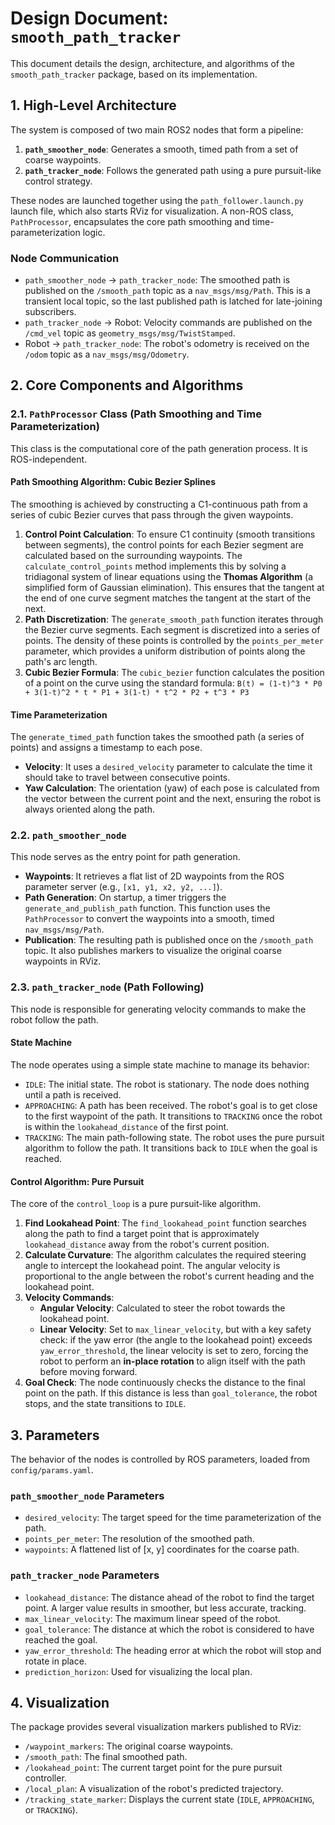 # Design Document: `smooth_path_tracker`

This document details the design, architecture, and algorithms of the `smooth_path_tracker` package, based on its implementation.

## 1. High-Level Architecture

The system is composed of two main ROS2 nodes that form a pipeline:

1.  **`path_smoother_node`**: Generates a smooth, timed path from a set of coarse waypoints.
2.  **`path_tracker_node`**: Follows the generated path using a pure pursuit-like control strategy.

These nodes are launched together using the `path_follower.launch.py` launch file, which also starts RViz for visualization. A non-ROS class, `PathProcessor`, encapsulates the core path smoothing and time-parameterization logic.

### Node Communication

-   `path_smoother_node` -> `path_tracker_node`: The smoothed path is published on the `/smooth_path` topic as a `nav_msgs/msg/Path`. This is a transient local topic, so the last published path is latched for late-joining subscribers.
-   `path_tracker_node` -> Robot: Velocity commands are published on the `/cmd_vel` topic as `geometry_msgs/msg/TwistStamped`.
-   Robot -> `path_tracker_node`: The robot's odometry is received on the `/odom` topic as a `nav_msgs/msg/Odometry`.

## 2. Core Components and Algorithms

### 2.1. `PathProcessor` Class (Path Smoothing and Time Parameterization)

This class is the computational core of the path generation process. It is ROS-independent.

#### Path Smoothing Algorithm: Cubic Bezier Splines

The smoothing is achieved by constructing a C1-continuous path from a series of cubic Bezier curves that pass through the given waypoints.

1.  **Control Point Calculation**: To ensure C1 continuity (smooth transitions between segments), the control points for each Bezier segment are calculated based on the surrounding waypoints. The `calculate_control_points` method implements this by solving a tridiagonal system of linear equations using the **Thomas Algorithm** (a simplified form of Gaussian elimination). This ensures that the tangent at the end of one curve segment matches the tangent at the start of the next.
2.  **Path Discretization**: The `generate_smooth_path` function iterates through the Bezier curve segments. Each segment is discretized into a series of points. The density of these points is controlled by the `points_per_meter` parameter, which provides a uniform distribution of points along the path's arc length.
3.  **Cubic Bezier Formula**: The `cubic_bezier` function calculates the position of a point on the curve using the standard formula:
    `B(t) = (1-t)^3 * P0 + 3(1-t)^2 * t * P1 + 3(1-t) * t^2 * P2 + t^3 * P3`

#### Time Parameterization

The `generate_timed_path` function takes the smoothed path (a series of points) and assigns a timestamp to each pose.

-   **Velocity**: It uses a `desired_velocity` parameter to calculate the time it should take to travel between consecutive points.
-   **Yaw Calculation**: The orientation (yaw) of each pose is calculated from the vector between the current point and the next, ensuring the robot is always oriented along the path.

### 2.2. `path_smoother_node`

This node serves as the entry point for path generation.

-   **Waypoints**: It retrieves a flat list of 2D waypoints from the ROS parameter server (e.g., `[x1, y1, x2, y2, ...]`).
-   **Path Generation**: On startup, a timer triggers the `generate_and_publish_path` function. This function uses the `PathProcessor` to convert the waypoints into a smooth, timed `nav_msgs/msg/Path`.
-   **Publication**: The resulting path is published once on the `/smooth_path` topic. It also publishes markers to visualize the original coarse waypoints in RViz.

### 2.3. `path_tracker_node` (Path Following)

This node is responsible for generating velocity commands to make the robot follow the path.

#### State Machine

The node operates using a simple state machine to manage its behavior:

-   `IDLE`: The initial state. The robot is stationary. The node does nothing until a path is received.
-   `APPROACHING`: A path has been received. The robot's goal is to get close to the first waypoint of the path. It transitions to `TRACKING` once the robot is within the `lookahead_distance` of the first point.
-   `TRACKING`: The main path-following state. The robot uses the pure pursuit algorithm to follow the path. It transitions back to `IDLE` when the goal is reached.

#### Control Algorithm: Pure Pursuit

The core of the `control_loop` is a pure pursuit-like algorithm.

1.  **Find Lookahead Point**: The `find_lookahead_point` function searches along the path to find a target point that is approximately `lookahead_distance` away from the robot's current position.
2.  **Calculate Curvature**: The algorithm calculates the required steering angle to intercept the lookahead point. The angular velocity is proportional to the angle between the robot's current heading and the lookahead point.
3.  **Velocity Commands**:
    -   **Angular Velocity**: Calculated to steer the robot towards the lookahead point.
    -   **Linear Velocity**: Set to `max_linear_velocity`, but with a key safety check: if the yaw error (the angle to the lookahead point) exceeds `yaw_error_threshold`, the linear velocity is set to zero, forcing the robot to perform an **in-place rotation** to align itself with the path before moving forward.
4.  **Goal Check**: The node continuously checks the distance to the final point on the path. If this distance is less than `goal_tolerance`, the robot stops, and the state transitions to `IDLE`.

## 3. Parameters

The behavior of the nodes is controlled by ROS parameters, loaded from `config/params.yaml`.

### `path_smoother_node` Parameters

-   `desired_velocity`: The target speed for the time parameterization of the path.
-   `points_per_meter`: The resolution of the smoothed path.
-   `waypoints`: A flattened list of [x, y] coordinates for the coarse path.

### `path_tracker_node` Parameters

-   `lookahead_distance`: The distance ahead of the robot to find the target point. A larger value results in smoother, but less accurate, tracking.
-   `max_linear_velocity`: The maximum linear speed of the robot.
-   `goal_tolerance`: The distance at which the robot is considered to have reached the goal.
-   `yaw_error_threshold`: The heading error at which the robot will stop and rotate in place.
-   `prediction_horizon`: Used for visualizing the local plan.

## 4. Visualization

The package provides several visualization markers published to RViz:

-   `/waypoint_markers`: The original coarse waypoints.
-   `/smooth_path`: The final smoothed path.
-   `/lookahead_point`: The current target point for the pure pursuit controller.
-   `/local_plan`: A visualization of the robot's predicted trajectory.
-   `/tracking_state_marker`: Displays the current state (`IDLE`, `APPROACHING`, or `TRACKING`).


